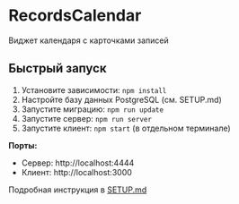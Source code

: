 # RecordsCalendar
Виджет календаря с карточками записей

## Быстрый запуск

1. Установите зависимости: `npm install`
2. Настройте базу данных PostgreSQL (см. SETUP.md)
3. Запустите миграцию: `npm run update`
4. Запустите сервер: `npm run server`
5. Запустите клиент: `npm start` (в отдельном терминале)

**Порты:**
- Сервер: http://localhost:4444
- Клиент: http://localhost:3000

Подробная инструкция в [SETUP.md](SETUP.md)